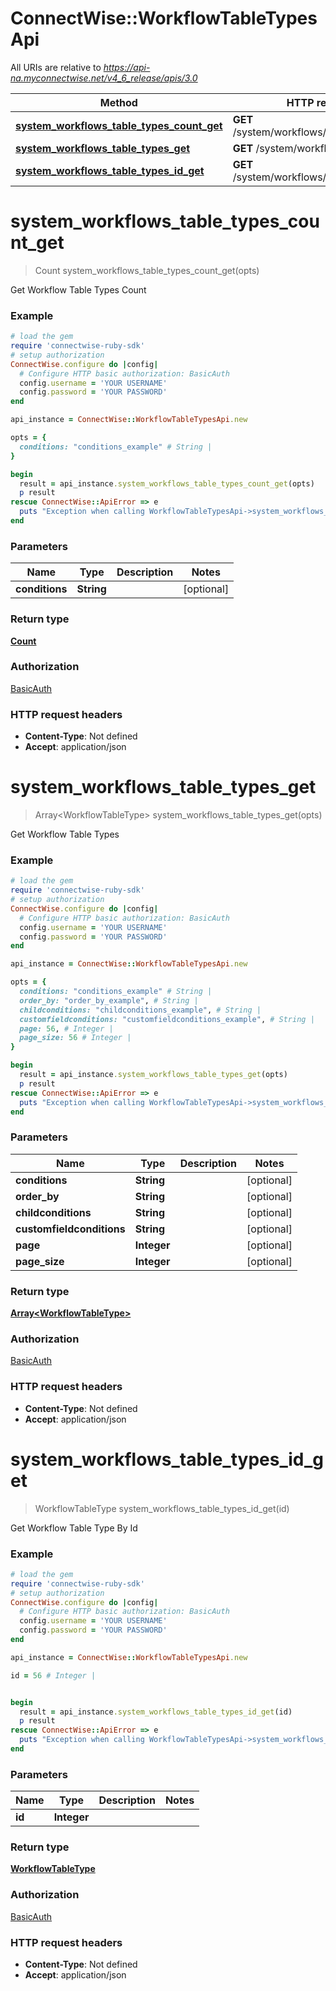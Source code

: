 # ConnectWise::WorkflowTableTypesApi

All URIs are relative to *https://api-na.myconnectwise.net/v4_6_release/apis/3.0*

Method | HTTP request | Description
------------- | ------------- | -------------
[**system_workflows_table_types_count_get**](WorkflowTableTypesApi.md#system_workflows_table_types_count_get) | **GET** /system/workflows/tableTypes/count | 
[**system_workflows_table_types_get**](WorkflowTableTypesApi.md#system_workflows_table_types_get) | **GET** /system/workflows/tableTypes | 
[**system_workflows_table_types_id_get**](WorkflowTableTypesApi.md#system_workflows_table_types_id_get) | **GET** /system/workflows/tableTypes/{id} | 


# **system_workflows_table_types_count_get**
> Count system_workflows_table_types_count_get(opts)



Get Workflow Table Types Count

### Example
```ruby
# load the gem
require 'connectwise-ruby-sdk'
# setup authorization
ConnectWise.configure do |config|
  # Configure HTTP basic authorization: BasicAuth
  config.username = 'YOUR USERNAME'
  config.password = 'YOUR PASSWORD'
end

api_instance = ConnectWise::WorkflowTableTypesApi.new

opts = { 
  conditions: "conditions_example" # String | 
}

begin
  result = api_instance.system_workflows_table_types_count_get(opts)
  p result
rescue ConnectWise::ApiError => e
  puts "Exception when calling WorkflowTableTypesApi->system_workflows_table_types_count_get: #{e}"
end
```

### Parameters

Name | Type | Description  | Notes
------------- | ------------- | ------------- | -------------
 **conditions** | **String**|  | [optional] 

### Return type

[**Count**](Count.md)

### Authorization

[BasicAuth](../README.md#BasicAuth)

### HTTP request headers

 - **Content-Type**: Not defined
 - **Accept**: application/json



# **system_workflows_table_types_get**
> Array&lt;WorkflowTableType&gt; system_workflows_table_types_get(opts)



Get Workflow Table Types

### Example
```ruby
# load the gem
require 'connectwise-ruby-sdk'
# setup authorization
ConnectWise.configure do |config|
  # Configure HTTP basic authorization: BasicAuth
  config.username = 'YOUR USERNAME'
  config.password = 'YOUR PASSWORD'
end

api_instance = ConnectWise::WorkflowTableTypesApi.new

opts = { 
  conditions: "conditions_example" # String | 
  order_by: "order_by_example", # String | 
  childconditions: "childconditions_example", # String | 
  customfieldconditions: "customfieldconditions_example", # String | 
  page: 56, # Integer | 
  page_size: 56 # Integer | 
}

begin
  result = api_instance.system_workflows_table_types_get(opts)
  p result
rescue ConnectWise::ApiError => e
  puts "Exception when calling WorkflowTableTypesApi->system_workflows_table_types_get: #{e}"
end
```

### Parameters

Name | Type | Description  | Notes
------------- | ------------- | ------------- | -------------
 **conditions** | **String**|  | [optional] 
 **order_by** | **String**|  | [optional] 
 **childconditions** | **String**|  | [optional] 
 **customfieldconditions** | **String**|  | [optional] 
 **page** | **Integer**|  | [optional] 
 **page_size** | **Integer**|  | [optional] 

### Return type

[**Array&lt;WorkflowTableType&gt;**](WorkflowTableType.md)

### Authorization

[BasicAuth](../README.md#BasicAuth)

### HTTP request headers

 - **Content-Type**: Not defined
 - **Accept**: application/json



# **system_workflows_table_types_id_get**
> WorkflowTableType system_workflows_table_types_id_get(id)



Get Workflow Table Type By Id

### Example
```ruby
# load the gem
require 'connectwise-ruby-sdk'
# setup authorization
ConnectWise.configure do |config|
  # Configure HTTP basic authorization: BasicAuth
  config.username = 'YOUR USERNAME'
  config.password = 'YOUR PASSWORD'
end

api_instance = ConnectWise::WorkflowTableTypesApi.new

id = 56 # Integer | 


begin
  result = api_instance.system_workflows_table_types_id_get(id)
  p result
rescue ConnectWise::ApiError => e
  puts "Exception when calling WorkflowTableTypesApi->system_workflows_table_types_id_get: #{e}"
end
```

### Parameters

Name | Type | Description  | Notes
------------- | ------------- | ------------- | -------------
 **id** | **Integer**|  | 

### Return type

[**WorkflowTableType**](WorkflowTableType.md)

### Authorization

[BasicAuth](../README.md#BasicAuth)

### HTTP request headers

 - **Content-Type**: Not defined
 - **Accept**: application/json



